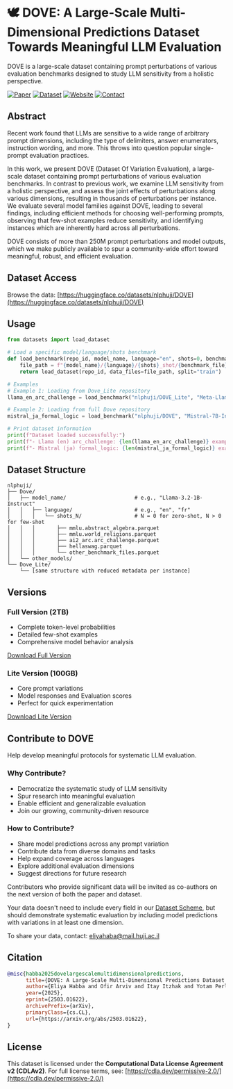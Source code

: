 # 🕊️ DOVE: A Large-Scale Multi-Dimensional Predictions Dataset Towards Meaningful LLM Evaluation

DOVE is a large-scale dataset containing prompt perturbations of various evaluation benchmarks designed to study LLM sensitivity from a holistic perspective.

[![Paper](https://img.shields.io/badge/arxiv-paper-red)](https://arxiv.org/abs/2503.01622)
[![Dataset](https://img.shields.io/badge/🤗-dataset-yellow)](https://huggingface.co/datasets/nlphuji/DOVE)
[![Website](https://img.shields.io/badge/🌐-website-blue)](https://slab-nlp.github.io/DOVE/)
[![Contact](https://img.shields.io/badge/📧-contact-green)](mailto:eliyahaba@mail.huji.ac.il)

## Abstract

Recent work found that LLMs are sensitive to a wide range of arbitrary prompt dimensions, including the type of delimiters, answer enumerators, instruction wording, and more. This throws into question popular single-prompt evaluation practices.

In this work, we present DOVE (Dataset Of Variation Evaluation), a large-scale dataset containing prompt perturbations of various evaluation benchmarks. In contrast to previous work, we examine LLM sensitivity from a holistic perspective, and assess the joint effects of perturbations along various dimensions, resulting in thousands of perturbations per instance. We evaluate several model families against DOVE, leading to several findings, including efficient methods for choosing well-performing prompts, observing that few-shot examples reduce sensitivity, and identifying instances which are inherently hard across all perturbations.

DOVE consists of more than 250M prompt perturbations and model outputs, which we make publicly available to spur a community-wide effort toward meaningful, robust, and efficient evaluation.

## Dataset Access

Browse the data: [https://huggingface.co/datasets/nlphuji/DOVE](https://huggingface.co/datasets/nlphuji/DOVE)

## Usage

```python
from datasets import load_dataset

# Load a specific model/language/shots benchmark
def load_benchmark(repo_id, model_name, language="en", shots=0, benchmark_file="mmlu.global_facts.parquet"):
    file_path = f"{model_name}/{language}/{shots}_shot/{benchmark_file}"
    return load_dataset(repo_id, data_files=file_path, split="train")

# Examples
# Example 1: Loading from Dove_Lite repository
llama_en_arc_challenge = load_benchmark("nlphuji/DOVE_Lite", "Meta-Llama-3-8B-Instruct", "en", 0, "ai2_arc.arc_challenge.parquet")

# Example 2: Loading from full Dove repository
mistral_ja_formal_logic = load_benchmark("nlphuji/DOVE", "Mistral-7B-Instruct-v0.3", "ja", 5, "global_mmlu.ja.formal_logic.parquet")

# Print dataset information
print(f"Dataset loaded successfully:")
print(f"- Llama (en) arc_challenge: {len(llama_en_arc_challenge)} examples")
print(f"- Mistral (ja) formal_logic: {len(mistral_ja_formal_logic)} examples")
```

## Dataset Structure

```
nlphuji/
├── Dove/
│   ├── model_name/                      # e.g., "Llama-3.2-1B-Instruct"
│   │   ├── language/                    # e.g., "en", "fr"
│   │   │   └── shots_N/                 # N = 0 for zero-shot, N > 0 for few-shot
│   │   │       ├── mmlu.abstract_algebra.parquet
│   │   │       ├── mmlu.world_religions.parquet
│   │   │       ├── ai2_arc.arc_challenge.parquet
│   │   │       ├── hellaswag.parquet
│   │   │       └── other_benchmark_files.parquet
│   └── other_models/
└── Dove_Lite/
    └── [same structure with reduced metadata per instance]
```

## Versions

### Full Version (2TB)
- Complete token-level probabilities
- Detailed few-shot examples
- Comprehensive model behavior analysis

[Download Full Version](https://huggingface.co/datasets/nlphuji/DOVE)

### Lite Version (100GB)
- Core prompt variations
- Model responses and Evaluation scores
- Perfect for quick experimentation

[Download Lite Version](https://huggingface.co/datasets/nlphuji/DOVE_Lite)

## Contribute to DOVE

Help develop meaningful protocols for systematic LLM evaluation.

### Why Contribute?
- Democratize the systematic study of LLM sensitivity
- Spur research into meaningful evaluation
- Enable efficient and generalizable evaluation
- Join our growing, community-driven resource

### How to Contribute?
- Share model predictions across any prompt variation
- Contribute data from diverse domains and tasks
- Help expand coverage across languages
- Explore additional evaluation dimensions
- Suggest directions for future research

Contributors who provide significant data will be invited as co-authors on the next version of both the paper and dataset.

Your data doesn't need to include every field in our [Dataset Scheme](https://arxiv.org/pdf/XXXX.XXXXX.pdf#page=20), but should demonstrate systematic evaluation by including model predictions with variations in at least one dimension.

To share your data, contact: [eliyahaba@mail.huji.ac.il](mailto:eliyahaba@mail.huji.ac.il)

## Citation

```bibtex
@misc{habba2025dovelargescalemultidimensionalpredictions,
      title={DOVE: A Large-Scale Multi-Dimensional Predictions Dataset Towards Meaningful LLM Evaluation}, 
      author={Eliya Habba and Ofir Arviv and Itay Itzhak and Yotam Perlitz and Elron Bandel and Leshem Choshen and Michal Shmueli-Scheuer and Gabriel Stanovsky},
      year={2025},
      eprint={2503.01622},
      archivePrefix={arXiv},
      primaryClass={cs.CL},
      url={https://arxiv.org/abs/2503.01622}, 
}
```

## License

This dataset is licensed under the **Computational Data License Agreement v2 (CDLAv2)**. For full license terms, see: [https://cdla.dev/permissive-2.0/](https://cdla.dev/permissive-2.0/)
